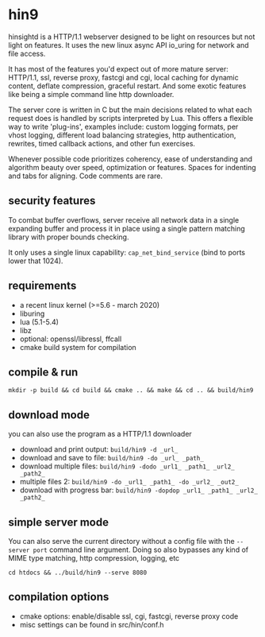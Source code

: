 hin9
====

hinsightd is a HTTP/1.1 webserver designed to be light on resources but not light on features. It uses the new linux async API io\_uring for network and file access.

It has most of the features you'd expect out of more mature server: HTTP/1.1, ssl, reverse proxy, fastcgi and cgi, local caching for dynamic content, deflate compression, graceful restart. And some exotic features like being a simple command line http downloader.

The server core is written in C but the main decisions related to what each request does is handled by scripts interpreted by Lua. This offers a flexible way to write 'plug-ins', examples include: custom logging formats, per vhost logging, different load balancing strategies, http authentication, rewrites, timed callback actions, and other fun exercises.

Whenever possible code prioritizes coherency, ease of understanding and algorithm beauty over speed, optimization or features. Spaces for indenting and tabs for aligning. Code comments are rare.

security features
-----------------

To combat buffer overflows, server receive all network data in a single expanding buffer and process it in place using a single pattern matching library with proper bounds checking.

It only uses a single linux capability: `cap_net_bind_service` (bind to ports lower that 1024).

requirements
------------

* a recent linux kernel (>=5.6 - march 2020)
* liburing
* lua (5.1-5.4)
* libz
* optional: openssl/libressl, ffcall
* cmake build system for compilation


compile & run
-------------

`mkdir -p build && cd build && cmake .. && make && cd .. && build/hin9`

download mode
-------------

you can also use the program as a HTTP/1.1 downloader
* download and print output: `build/hin9 -d _url_`
* download and save to file: `build/hin9 -do _url_ _path_`
* download multiple files: `build/hin9 -dodo _url1_ _path1_ _url2_ _path2_`
* multiple files 2: `build/hin9 -do _url1_ _path1_ -do _url2_ _out2_`
* download with progress bar: `build/hin9 -dopdop _url1_ _path1_ _url2_ _path2_`

simple server mode
------------------

You can also serve the current directory without a config file with the `--server port` command line argument. Doing so also bypasses any kind of MIME type matching, http compression, logging, etc

`cd htdocs && ../build/hin9 --serve 8080`

compilation options
-------------------

* cmake options: enable/disable ssl, cgi, fastcgi, reverse proxy code
* misc settings can be found in src/hin/conf.h


